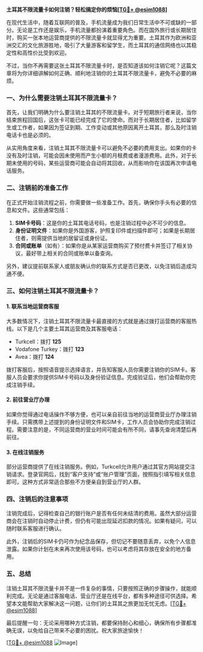 **土耳其不限流量卡如何注销？轻松搞定你的烦恼[[TG💪+ @esim1088](https://t.me/s/esim1088)]**

在现代生活中，随着互联网的普及，手机流量成为我们日常生活中不可或缺的一部分。无论是工作还是娱乐，手机流量都扮演着重要角色。而在国外旅行或长期居住时，购买一张本地运营商提供的不限流量卡就显得尤为重要。土耳其作为欧洲和亚洲交汇的文化旅游胜地，吸引了大量游客和留学生，而土耳其的通信网络也以其稳定性和高性价比受到欢迎。

不过，当你不再需要这张土耳其不限流量卡时，是否知道该如何注销它呢？这篇文章将为你详细讲解如何正确、顺利地注销你的土耳其不限流量卡，避免不必要的麻烦。

### 一、为什么需要注销土耳其不限流量卡？

首先，让我们明确为什么要注销土耳其的不限流量卡。对于短期旅行者来说，当你结束旅程回国后，这张卡可能已经完成了它的使命。而对于长期居住者，比如留学生或工作者，如果因为签证到期、工作变动或其他原因离开土耳其，那么及时注销电话卡也是必须的。

从实用角度来看，注销土耳其不限流量卡可以避免不必要的费用支出。如果你的卡没有及时注销，可能会因未使用而产生小额的月租费或者漫游费用。此外，对于长期未使用的号码，某些运营商可能会自动将其回收，从而影响你在该国再次申请电话服务。

### 二、注销前的准备工作

在正式开始注销流程之前，你需要做一些准备工作。首先，确保你手头有必要的信息和文件。这些通常包括：

1. **SIM卡号码**：这是你的土耳其电话号码，也是注销过程中必不可少的信息。
2. **身份证明文件**：如果你是外国游客，护照复印件或扫描件即可；如果是长期居住者，则需提供当地的居留证或身份证。
3. **合同或账单**（如有）：如果你是从某家运营商购买了预付费卡并签订了相关协议，最好带上相关的合同或账单以备查询。

另外，建议提前联系家人或朋友确认你的联系方式是否已更改，以免注销后造成沟通不便。

### 三、如何注销土耳其不限流量卡？

#### 1. 联系当地运营商客服

大多数情况下，注销土耳其不限流量卡最直接的方式就是通过拨打运营商的客服热线。以下是几个主要土耳其运营商及其客服电话：

- Turkcell：拨打 **125**
- Vodafone Turkey：拨打 **123**
- Avea：拨打 **124**

拨打客服后，按照语音提示选择语言，并告知客服人员你需要注销你的SIM卡。客服人员会要求你提供SIM卡号码以及身份验证信息。完成验证后，他们会帮助你完成注销手续。

#### 2. 前往营业厅办理

如果你觉得通过电话操作不够方便，也可以亲自前往当地的运营商营业厅办理注销手续。只需携带上述提到的身份证明文件和SIM卡，工作人员会协助你完成注销过程。需要注意的是，不同运营商的营业时间可能会有所不同，请事先查询清楚后再前往。

#### 3. 在线注销服务

部分运营商提供了在线注销服务。例如，Turkcell允许用户通过其官方网站提交注销请求。登录官网后，找到“客户支持”或“账户管理”页面，按照指引填写相关信息即可。这种方式非常适合那些不方便亲自到营业厅的人群。

### 四、注销后的注意事项

注销完成后，记得检查自己的银行账户是否有任何未结清的费用。虽然大部分运营商会在注销时自动停止计费，但仍有可能出现延迟扣款的情况。如果有疑问，可以随时联系客服进行确认。

此外，注销后的SIM卡仍可作为纪念品保存，但切记不要随意丢弃，以免个人信息泄露。如果你计划在未来再次使用该号码，也可以考虑将其存放在安全的地方备用。

### 五、总结

注销土耳其不限流量卡并不是一件复杂的事情，只要按照正确的步骤操作，就能顺利完成。无论是通过客服电话、营业厅还是在线平台，都有多种途径可供选择。希望本文能帮助大家解决这一问题，让你们的土耳其之旅更加无忧无虑。[[TG💪+ @esim1088](https://t.me/s/esim1088)]

最后提醒一句：无论采用哪种方式注销，都要保持耐心和细心，确保所有步骤都准确无误，以免给自己带来不必要的困扰。祝大家旅途愉快！

[[TG💪+ @esim1088](https://t.me/s/esim1088) ![Image](https://i.postimg.cc/4NQfJmqS/Snipaste-2025-05-13-00-14-12.png)]